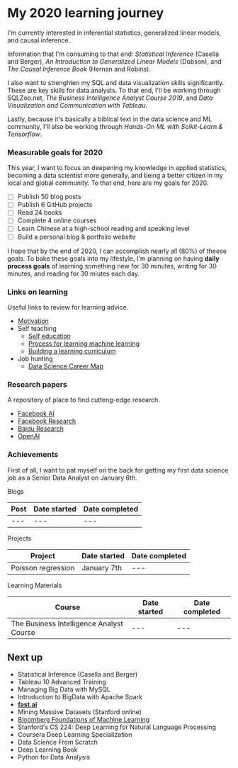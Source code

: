 # My 2020 learning journey

I'm currently interested in inferential statistics, generalized linear models, and causal inference.

Information that I'm consuming to that end: _Statistical Inference_ (Casella and Berger), _An Introduction to Generalized Linear Models_ (Dobson), and _The Causal Inference Book_ (Hernan and Robins).

I also want to strenghten my SQL and data visualization skills significantly. These are key skills for data analysts. To that end, I'll be working through SQLZoo.net, _The Business Intelligence Analyst Course 2019_, and _Data Visualization and Communication with Tableau_.

Lastly, because it's basically a biblical text in the data science and ML community, I'll also be working through _Hands-On ML with Scikit-Learn & Tensorflow_.

### Measurable goals for 2020

This year, I want to focus on deepening my knowledge in applied statistics, becoming a data scientist more generally, and being a better citizen in my local and global community. To that end, here are my goals for 2020. 

- [ ] Publish 50 blog posts
- [ ] Publish 6 GitHub projects
- [ ] Read 24 books
- [ ] Complete 4 online courses
- [ ] Learn Chinese at a high-school reading and speaking level
- [ ] Build a personal blog & portfolio website

I hope that by the end of 2020, I can accomplish nearly all (80%) of theese goals. To bake these goals into my lifestyle, I'm planning on having **daily process goals** of learning something new for 30 minutes, writing for 30 minutes, and reading for 30 miutes each day.


### Links on learning

Useful links to review for learning advice.

- [Motivation](https://www.nateliason.com/blog/motivation)
- Self teaching
    - [Self education](https://www.nateliason.com/blog/self-education)
    - [Process for learning machine learning](https://elitedatascience.com/learn-machine-learning#step-0)
    - [Building a learning curriculum](https://medium.com/@rchang/how-i-build-learning-projects-part-i-54dbaad68961)
- Job hunting
    - [Data Science Career Map](https://datasciencecareermap.com/)

### Research papers

A repository of place to find cutteng-edge research.

- [Facebook AI](https://ai.facebook.com/research)
- [Facebook Research](https://research.fb.com)
- [Baidu Research](http://research.baidu.com/Research_Areas/index-view?id=55)
- [OpenAI](https://openai.com/progress/)


### Achievements

First of all, I want to pat myself on the back for getting my first data science job as a Senior Data Analyst on January 6th.

Blogs

|Post|Date started|Date completed|
| --- | --- | --- |
| --- | --- | --- |

Projects

|Project|Date started|Date completed|
| --- | --- | --- |
| Poisson regression | January 7th | --- |

Learning Materials

|Course|Date started|Date completed|
| --- | --- | --- |
| The Business Intelligence Analyst Course| --- | --- |

## Next up

- Statistical Inference (Casella and Berger)
- Tableau 10 Advanced Training
- Managing Big Data with MySQL
- Introduction to BigData with Apache Spark
- **[fast.ai](https://course.fast.ai/)** 
- Mining Massive Datasets (Stanford online)
- [Bloomberg Foundations of Machine Learning](https://bloomberg.github.io/foml/#home)
- Stanford's CS 224: Deep Learning for Natural Language Processing
- Coursera Deep Learning Specialization
- Data Science From Scratch
- Deep Learning Book
- Python for Data Analysis

